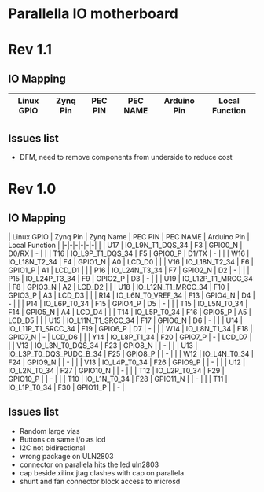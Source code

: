 # Parallella IO motherboard

# Rev 1.1

## IO Mapping

| Linux GPIO | Zynq Pin | PEC PIN | PEC NAME | Arduino Pin | Local Function |
| ---------- | -------- | ------- | -------- | ----------- | -------------- |

## Issues list
- DFM, need to remove components from underside to reduce cost

# Rev 1.0
## IO Mapping
| Linux GPIO | Zynq Pin | Zynq Name | PEC PIN | PEC NAME | Arduino Pin | Local Function |
|-|-|-|-|-|-|
| | U17 | IO_L9N_T1_DQS_34             | F3 | GPIO0_N | D0/RX | - |
| | T16 | IO_L9P_T1_DQS_34             | F5 | GPIO0_P | D1/TX | - |
| | W16 | IO_L18N_T2_34                | F4 | GPIO1_N | A0 | LCD_D0 |
| | V16 | IO_L18N_T2_34                | F6 | GPIO1_P | A1 | LCD_D1 |
| | P16 | IO_L24N_T3_34                    | F7 | GPIO2_N | D2 | - |
| | P15 | IO_L24P_T3_34                    | F9 | GPIO2_P | D3 | - |
| | U19 | IO_L12P_T1_MRCC_34               | F8 | GPIO3_N | A2 | LCD_D2 |
| | U18 | IO_L12N_T1_MRCC_34               | F10 | GPIO3_P | A3 | LCD_D3 |
| | R14 | IO_L6N_T0_VREF_34                | F13 | GPIO4_N | D4 | - |
| | P14 | IO_L6P_T0_34                     | F15 | GPIO4_P | D5 | - |
| | T15 | IO_L5N_T0_34                     | F14 | GPIO5_N | A4 | LCD_D4 |
| | T14 | IO_L5P_T0_34                       | F16 | GPIO5_P | A5 | LCD_D5 |
| | U15 | IO_L11N_T1_SRCC_34             | F17 | GPIO6_N | D6 | - |
| | U14 | IO_L11P_T1_SRCC_34             | F19 | GPIO6_P | D7 | - |
| | W14 | IO_L8N_T1_34                   | F18 | GPIO7_N | - | LCD_D6 |
| | Y14 | IO_L8P_T1_34                   | F20 | GPIO7_P | - | LCD_D7 |
| | V13 | IO_L3N_T0_DQS_34                   | F23 | GPIO8_N | | - |
| | U13 | IO_L3P_T0_DQS_PUDC_B_34 | F25 | GPIO8_P | | - |
| | W12 | IO_L4N_T0_34            | F24 | GPIO9_N | | - |
| | V13 | IO_L4P_T0_34             | F26 | GPIO9_P | | - |
| | U12 | IO_L2N_T0_34             | F27 | GPIO10_N | | - |
| | T12 | IO_L2P_T0_34             | F29 | GPIO10_P | | - |
| | T10 | IO_L1N_T0_34             | F28 | GPIO11_N | | - |
| | T11 | IO_L1P_T0_34             | F30 | GPIO11_P | | - |

## Issues list

- Random large vias
- Buttons on same i/o as lcd
- I2C not bidirectional
- wrong package on ULN2803
- connector on parallela hits the led uln2803
- cap beside xilinx jtag clashes with cap on parallela
- shunt and fan connector block access to microsd

